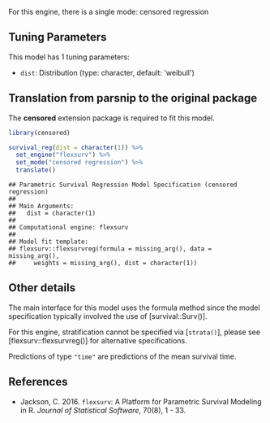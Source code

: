 


For this engine, there is a single mode: censored regression

## Tuning Parameters



This model has 1 tuning parameters:

- `dist`: Distribution (type: character, default: 'weibull')

## Translation from parsnip to the original package

The **censored** extension package is required to fit this model.


```r
library(censored)

survival_reg(dist = character(1)) %>% 
  set_engine("flexsurv") %>% 
  set_mode("censored regression") %>% 
  translate()
```

```
## Parametric Survival Regression Model Specification (censored regression)
## 
## Main Arguments:
##   dist = character(1)
## 
## Computational engine: flexsurv 
## 
## Model fit template:
## flexsurv::flexsurvreg(formula = missing_arg(), data = missing_arg(), 
##     weights = missing_arg(), dist = character(1))
```

## Other details

The main interface for this model uses the formula method since the model specification typically involved the use of [survival::Surv()]. 

For this engine, stratification cannot be specified via [`strata()`], please see [flexsurv::flexsurvreg()] for alternative specifications.

Predictions of type `"time"` are predictions of the mean survival time.

## References

- Jackson, C. 2016. `flexsurv`: A Platform for Parametric Survival  Modeling in R. _Journal of Statistical Software_, 70(8), 1 - 33.
